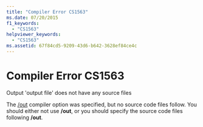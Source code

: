 ```yaml
---
title: "Compiler Error CS1563"
ms.date: 07/20/2015
f1_keywords: 
  - "CS1563"
helpviewer_keywords: 
  - "CS1563"
ms.assetid: 67f84cd5-9209-43d6-b642-3628ef84ce4c
---
```

# Compiler Error CS1563
Output 'output file' does not have any source files  
  
 The [/out](../language-reference/compiler-options/out-compiler-option.md) compiler option was specified, but no source code files follow. You should either not use **/out**, or you should specify the source code files following **/out**.
